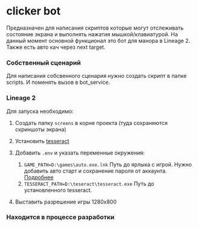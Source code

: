 # clicker bot

Предназначен для написания скриптов которые могут отслеживать состояние экрана
и выполнять нажатия мышкой/клавиатурой. На данный момент основной функционал это бот для манора в Lineage 2.
Также есть авто кач через next target. 

### Собственный сценарий
Для написания собсвенного сценария нужно создать скрипт в папке scripts.
И поменять вызов в bot_service.

### Lineage 2

Для запуска необходимо:
1. Создать папку `screens` в корне проекта (туда сохраняются скриншоты экрана)

2. Установить [tesseract](https://tesseract-ocr.github.io/tessdoc/Installation.html)
3. Добавить `.env` и указать переменные окружения:
      1. `GAME_PATH=D:\games\auto.exe.lnk` Путь до ярлыка с игрой. 
   Нужно добавить авто старт и сохранение пароля от аккаунта. [Подробнее](https://forum.asterios.tm/topic/2345-nedokumentirovannye-vozmozhnosti/)
      2. `TESSERACT_PATH=D:\teseract\tesseract.exe` Путь до установленного tesseract.
4. Выставить разрешение игры 1280x800

### Находится в процессе разработки
